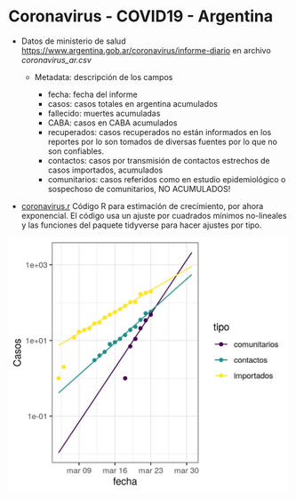 # Coronavirus - COVID19 - Argentina

- Datos de ministerio de salud <https://www.argentina.gob.ar/coronavirus/informe-diario> en archivo *coronavirus_ar.csv* 

	- Metadata: descripción de los campos

		- fecha: fecha del informe
		- casos: casos totales en argentina acumulados
		- fallecido: muertes acumuladas
		- CABA: casos en CABA acumulados
		- recuperados: casos recuperados no están informados en los reportes por lo son tomados de diversas fuentes por lo que no son confiables.
		- contactos: casos por transmisión de contactos estrechos de casos importados, acumulados
		- comunitarios: casos referidos como en estudio epidemiológico o sospechoso de comunitarios, NO ACUMULADOS! 


- [coronavirus.r](coronavirus.r) Código R para estimación de crecimiento, por ahora exponencial. El código usa un ajuste por cuadrados mínimos no-lineales y las funciones del paquete tidyverse para hacer ajustes por tipo.   


![](coronaArComparacion.jpg)
